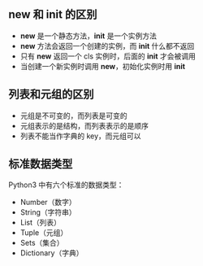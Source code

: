 ## __new__ 和 __init__ 的区别
* __new__ 是一个静态方法，__init__ 是一个实例方法
* __new__ 方法会返回一个创建的实例，而 __init__ 什么都不返回
* 只有 __new__ 返回一个 cls 实例时，后面的 __init__ 才会被调用
* 当创建一个新实例时调用 __new__，初始化实例时用 __init__

## 列表和元组的区别
* 元组是不可变的，而列表是可变的
* 元组表示的是结构，而列表表示的是顺序
* 列表不能当作字典的 key，而元组可以

## 标准数据类型
Python3 中有六个标准的数据类型：

* Number（数字）
* String（字符串）
* List（列表）
* Tuple（元组）
* Sets（集合）
* Dictionary（字典）
